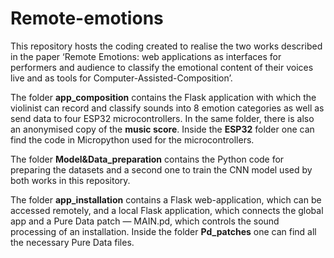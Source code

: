 # Remote-emotions
This repository hosts the coding created to realise the two works described in the paper ‘Remote Emotions: web applications as interfaces for performers and audience to classify the emotional content of their voices live and as tools for Computer-Assisted-Composition’.

The folder **app_composition** contains the Flask application with which the violinist can record and classify sounds into 8 emotion categories as well as send data to four ESP32 microcontrollers. In the same folder, there is also an anonymised copy of the **music score**. Inside the **ESP32** folder one can find the code in Micropython used for the microcontrollers.

The folder **Model&Data_preparation** contains the Python code for preparing the datasets and a second one to train the CNN model used by both works in this repository.

The folder **app_installation** contains a Flask web-application, which can be accessed remotely, and a local Flask application, which connects the global app and a Pure Data patch — MAIN.pd, which controls the sound processing of an installation. Inside the folder **Pd_patches** one can find all the necessary Pure Data files.
